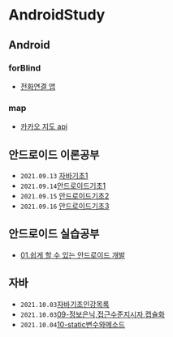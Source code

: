 # AndroidStudy
## Android
### forBlind
- [전화연결 앱](./01.androidCode/01.forBlind)
### map
- [카카오 지도 api](./01.androidCode/02.map) 
## 안드로이드 이론공부
- `2021.09.13`  [자바기초1](./02.studyData/01.Android/0913/01.자바기초1/2021.09.13_자바기초정리1.md)
- `2021.09.14`[안드로이드기초1](./02.studyData/01.Android/0914/01.안드로이드1/2021년09월14일_안드로이드1.md)
- `2021.09.15` [안드로이드기초2](./02.studyData/01.Android/0915/01.안드로이드2/2021.09.15_안드로이드2.md)
- `2021.09.16` [안드로이드기초3](./02.studyData/01.Android/0916/01.안드로이드3/2021.09.16_안드로이드3.md)
## 안드로이드 실습공부

- [01.쉽게 할 수 있는 안드로이드 개발](./03.anroidTest/)

## 자바
- `2021.10.03`[자바기초인강목록](./02.studyData/02.JAVA/1003/01.자바기초인강목록/윤성우열혈자바기초인강.md)
- `2021.10.03`[09-정보은닉,접근수준지시자,캡슐화](./02.studyData/02.JAVA/1003/02.정보은닉과캡슐화/2021.10.03_정보은닉과캡슐화.md)
- `2021.10.04`[10-static변수와메소드](./02.studyData/02.JAVA/1004/2021.10.04_java-static.md)

